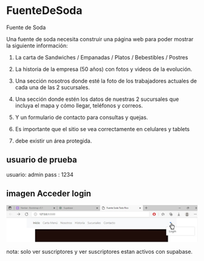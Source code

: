 # FuenteDeSoda
Fuente de Soda

Una fuente de soda necesita construir una página web para poder mostrar la siguiente información:

1. La carta de Sandwiches / Empanadas / Platos / Bebestibles / Postres

2. La historia de la empresa (50 años) con fotos y videos de la evolución.

3. Una sección nosotros donde esté la foto de los trabajadores actuales de cada una de las 2 sucursales.

4. Una sección donde estén los datos de nuestras 2 sucursales que incluya el mapa y cómo llegar, teléfonos y correos.

5. Y un formulario de contacto para consultas y quejas.

6. Es importante que el sitio se vea correctamente en celulares y tablets
   
7. debe existir un área protegida.

## usuario de prueba

usuario: admin
pass   : 1234

## imagen Acceder login

![login](https://github.com/iamDiegoSaavedra/FuenteDeSoda/blob/main/docs/ingresarlogin.png)

nota: solo ver suscriptores y ver suscriptores estan activos con supabase.

